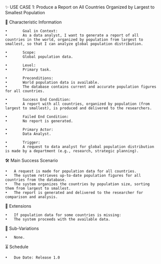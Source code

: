 ✨ USE CASE 1: Produce a Report on All Countries Organized by Largest to Smallest Population

📌 Characteristic Information

	•       Goal in Context:
	•       As a data analyst, I want to generate a report of all countries in the world, organized by population from largest to smallest, so that I can analyze global population distribution.
	
    •       Scope:
    •       Global population data.

	•       Level:
	•       Primary task.

	•       Preconditions:
	•       World population data is available.
    •       The database contains current and accurate population figures for all countries.
	
    •       Success End Condition:
	•       A report with all countries, organized by population (from largest to smallest), is produced and delivered to the researchers.
	
    •       Failed End Condition:
	•       No report is generated.
	
    •       Primary Actor:
	•       Data Analyst.

    •       Trigger:
	•       A request to data analyst for global population distribution is made by a department (e.g., research, strategic planning).

🛠 Main Success Scenario

    •   A request is made for population data for all countries.
	•	The system retrieves up-to-date population figures for all countries from the database.
	•	The system organizes the countries by population size, sorting them from largest to smallest.
	•	The report is generated and delivered to the researcher for comparison and analysis.

🚨 Extensions

	•	If population data for some countries is missing:
	•	The system proceeds with the available data.

🔀 Sub-Variations

	•	None.

⏳ Schedule

	•	Due Date: Release 1.0
